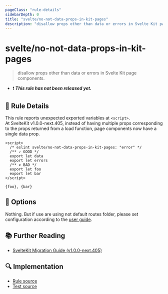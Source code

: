 ```yaml
---
pageClass: "rule-details"
sidebarDepth: 0
title: "svelte/no-not-data-props-in-kit-pages"
description: "disallow props other than data or errors in Svelte Kit page components."
---
```


# svelte/no-not-data-props-in-kit-pages

> disallow props other than data or errors in Svelte Kit page components.

- :exclamation: <badge text="This rule has not been released yet." vertical="middle" type="error"> **_This rule has not been released yet._** </badge>

## :book: Rule Details

This rule reports unexpected exported variables at `<script>`.<br>
At SvelteKit v1.0.0-next.405, instead of having multiple props corresponding to the props returned from a load function, page components now have a single data prop.

<script>
  const config = {settings: {
    kit: {
      files: {
        routes: "",
      },
    },
  },
  }
</script>

<ESLintCodeBlock config="{config}">

<!--eslint-skip-->

```svelte
<script>
  /* eslint svelte/no-not-data-props-in-kit-pages: "error" */
  /** ✓ GOOD */
  export let data
  export let errors
  /** ✗ BAD */
  export let foo
  export let bar
</script>

{foo}, {bar}
```

</ESLintCodeBlock>

## :wrench: Options

Nothing. But if use are using not default routes folder, please set configuration according to the [user guide](../user-guide.md#settings-kit).

## :books: Further Reading

- [SvelteKit Migration Guide (v1.0.0-next.405)](https://github.com/sveltejs/kit/discussions/5774#discussioncomment-3292707)

## :mag: Implementation

- [Rule source](https://github.com/ota-meshi/eslint-plugin-svelte/blob/main/src/rules/no-not-data-props-in-kit-pages.ts)
- [Test source](https://github.com/ota-meshi/eslint-plugin-svelte/blob/main/tests/src/rules/no-not-data-props-in-kit-pages.ts)
